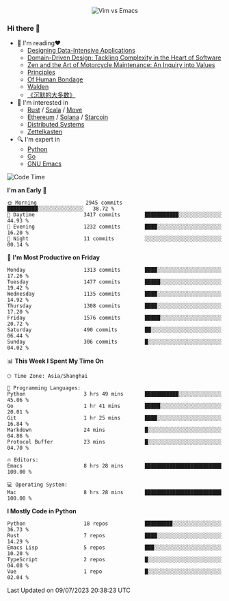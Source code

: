 <p align="center">
    <img src="https://gist.githubusercontent.com/coldnight/e696baffb094e71c96cb302118878eae/raw/40ea5053a6f66cc65f90f437e4173497da225958/banner.gif" alt="Vim vs Emacs" />
</p>

### Hi there 👋

- 📖 I'm reading❤️
    + [Designing Data-Intensive Applications](https://www.oreilly.com/library/view/designing-data-intensive-applications/9781491903063/)
    + [Domain-Driven Design: Tackling Complexity in the Heart of Software](https://www.dddcommunity.org/book/evans_2003/)
    + [Zen and the Art of Motorcycle Maintenance: An Inquiry into Values](https://en.wikipedia.org/wiki/Zen_and_the_Art_of_Motorcycle_Maintenance)
    + [Principles](https://www.principles.com/)
    + [Of Human Bondage](https://en.wikipedia.org/wiki/Of_Human_Bondage)
    + [Walden](https://en.wikipedia.org/wiki/Walden)
    + [《沉默的大多数》](https://en.wikipedia.org/wiki/Silent_majority)
- 🌱 I'm interested in
    + [Rust](https://www.rust-lang.org/) / [Scala](https://www.scala-lang.org/) / [Move](https://github.com/move-language/move/)
    + [Ethereum](https://ethereum.org/en/) / [Solana](https://solana.com/) / [Starcoin](https://github.com/starcoinorg/starcoin)
	+ [Distributed Systems](https://www.linuxzen.com/notes/topics/20200320174417_%E5%88%86%E5%B8%83%E5%BC%8F/)
	+ [Zettelkasten](https://www.linuxzen.com/notes/notes/20220120080920-slip_box/)
- 🔍 I'm expert in
    + [Python](https://www.python.org/)
    + [Go](https://go.dev/)
    + [GNU Emacs](https://www.gnu.org/software/emacs/)

<!--START_SECTION:waka-->
![Code Time](http://img.shields.io/badge/Code%20Time-2%2C229%20hrs%2039%20mins-blue)

**I'm an Early 🐤** 

```text
🌞 Morning                2945 commits        ██████████░░░░░░░░░░░░░░░   38.72 % 
🌆 Daytime                3417 commits        ███████████░░░░░░░░░░░░░░   44.93 % 
🌃 Evening                1232 commits        ████░░░░░░░░░░░░░░░░░░░░░   16.20 % 
🌙 Night                  11 commits          ░░░░░░░░░░░░░░░░░░░░░░░░░   00.14 % 
```
📅 **I'm Most Productive on Friday** 

```text
Monday                   1313 commits        ████░░░░░░░░░░░░░░░░░░░░░   17.26 % 
Tuesday                  1477 commits        █████░░░░░░░░░░░░░░░░░░░░   19.42 % 
Wednesday                1135 commits        ████░░░░░░░░░░░░░░░░░░░░░   14.92 % 
Thursday                 1308 commits        ████░░░░░░░░░░░░░░░░░░░░░   17.20 % 
Friday                   1576 commits        █████░░░░░░░░░░░░░░░░░░░░   20.72 % 
Saturday                 490 commits         ██░░░░░░░░░░░░░░░░░░░░░░░   06.44 % 
Sunday                   306 commits         █░░░░░░░░░░░░░░░░░░░░░░░░   04.02 % 
```


📊 **This Week I Spent My Time On** 

```text
🕑︎ Time Zone: Asia/Shanghai

💬 Programming Languages: 
Python                   3 hrs 49 mins       ███████████░░░░░░░░░░░░░░   45.06 % 
Go                       1 hr 41 mins        █████░░░░░░░░░░░░░░░░░░░░   20.01 % 
Git                      1 hr 25 mins        ████░░░░░░░░░░░░░░░░░░░░░   16.84 % 
Markdown                 24 mins             █░░░░░░░░░░░░░░░░░░░░░░░░   04.86 % 
Protocol Buffer          23 mins             █░░░░░░░░░░░░░░░░░░░░░░░░   04.70 % 

🔥 Editors: 
Emacs                    8 hrs 28 mins       █████████████████████████   100.00 % 

💻 Operating System: 
Mac                      8 hrs 28 mins       █████████████████████████   100.00 % 
```

**I Mostly Code in Python** 

```text
Python                   18 repos            █████████░░░░░░░░░░░░░░░░   36.73 % 
Rust                     7 repos             ████░░░░░░░░░░░░░░░░░░░░░   14.29 % 
Emacs Lisp               5 repos             ███░░░░░░░░░░░░░░░░░░░░░░   10.20 % 
TypeScript               2 repos             █░░░░░░░░░░░░░░░░░░░░░░░░   04.08 % 
Vue                      1 repo              █░░░░░░░░░░░░░░░░░░░░░░░░   02.04 % 
```




 Last Updated on 09/07/2023 20:38:23 UTC
<!--END_SECTION:waka-->
